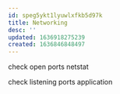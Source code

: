 ```yaml
---
id: speg5ykt1lyuwlxfkb5d97k
title: Networking
desc: ''
updated: 1636918275239
created: 1636846848497
---
```


check open ports
  netstat

check listening ports application
